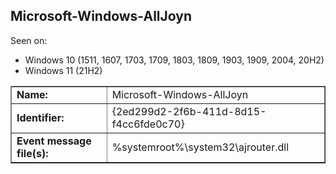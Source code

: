 ## Microsoft-Windows-AllJoyn

Seen on:
* Windows 10 (1511, 1607, 1703, 1709, 1803, 1809, 1903, 1909, 2004, 20H2)
* Windows 11 (21H2)

<table border="1" class="docutils">
  <tbody>
    <tr>
      <td><b>Name:</b></td>
      <td>Microsoft-Windows-AllJoyn</td>
    </tr>
    <tr>
      <td><b>Identifier:</b></td>
      <td>{2ed299d2-2f6b-411d-8d15-f4cc6fde0c70}</td>
    </tr>
    <tr>
      <td><b>Event message file(s):</b></td>
      <td>%systemroot%\system32\ajrouter.dll</td>
    </tr>
  </tbody>
</table>

&nbsp;

